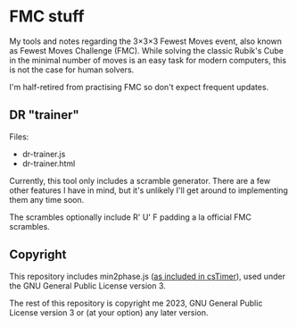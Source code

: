 # FMC stuff

My tools and notes regarding the 3×3×3 Fewest Moves event, also known as Fewest Moves Challenge (FMC). While solving the classic Rubik's Cube in the minimal number of moves is an easy task for modern computers, this is not the case for human solvers.

I'm half-retired from practising FMC so don't expect frequent updates.

## DR "trainer"

Files:
* dr-trainer.js
* dr-trainer.html

Currently, this tool only includes a scramble generator. There are a few other features I have in mind, but it's unlikely I'll get around to implementing them any time soon.

The scrambles optionally include R' U' F padding a la official FMC scrambles.

## Copyright

This repository includes min2phase.js ([as included in csTimer](https://github.com/cs0x7f/cstimer/blob/3204f8d32c269dac90fdf372b22f19687bbd1cc5/src/js/lib/min2phase.js)), used under the GNU General Public License version 3.

The rest of this repository is copyright me 2023, GNU General Public License version 3 or (at your option) any later version.